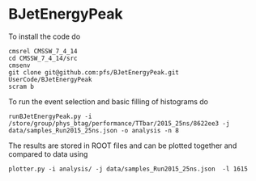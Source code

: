 # BJetEnergyPeak

To install the code do
```
cmsrel CMSSW_7_4_14
cd CMSSW_7_4_14/src
cmsenv
git clone git@github.com:pfs/BJetEnergyPeak.git UserCode/BJetEnergyPeak
scram b
```

To run the event selection and basic filling of histograms do
```
runBJetEnergyPeak.py -i /store/group/phys_btag/performance/TTbar/2015_25ns/8622ee3 -j data/samples_Run2015_25ns.json -o analysis -n 8
```

The results are stored in ROOT files and can be plotted together and compared to data using
```
plotter.py -i analysis/ -j data/samples_Run2015_25ns.json  -l 1615 
```
